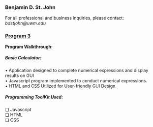 <h3>Benjamin D. St. John</h3>
For all professional and business inquiries, please contact:<i> bdstjohn@uwm.edu</i>
<h3><a href="https://github.com/sanctusjack/Project-3-Calculator">Program 3</a></h3>
<b>Program Walkthrough:</b>
<h5>Basic Calculator:</h5><p1>
    • Application designed to complete numerical expressions and display results on GUI</i> <br>
    • Javascript program implemented to conduct numerical expressions. <br>
    • HTML and CSS Utilized for User-friendly GUI Design.<br> </p1>
<h5>Programming ToolKit Used:</h5>
    ❏ Javascript <br>
    ❏ HTML <br>
    ❏ CSS <br>

